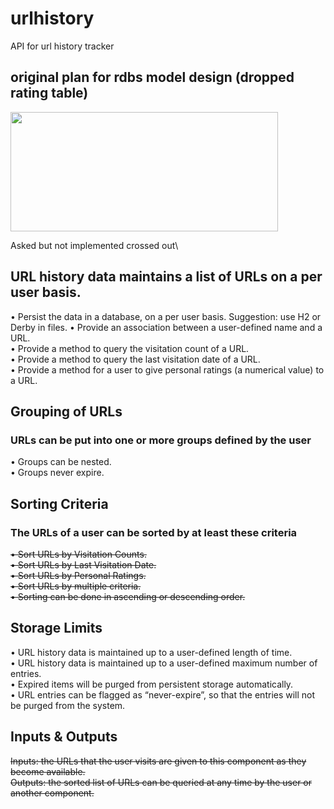 # urlhistory
API for url history tracker

## original plan for rdbs model design (dropped rating table)
<img src="https://user-images.githubusercontent.com/31434297/193477450-d8a6b2c8-709b-4517-a6fd-10c854353d04.png" width="428" height="191"/>


Asked but not implemented crossed out\

## URL history data maintains a list of URLs on a per user basis.

• Persist the data in a database, on a per user basis. Suggestion: use H2 or Derby in files.
• Provide an association between a user-defined name and a URL.\
• Provide a method to query the visitation count of a URL.\
• Provide a method to query the last visitation date of a URL.\
• Provide a method for a user to give personal ratings (a numerical value) to a URL.

## Grouping of URLs
### URLs can be put into one or more groups defined by the user

• Groups can be nested.\
• Groups never expire.

## Sorting Criteria
### The URLs of a user can be sorted by at least these criteria

~~• Sort URLs by Visitation Counts.~~\
~~• Sort URLs by Last Visitation Date.~~\
~~• Sort URLs by Personal Ratings.~~\
~~• Sort URLs by multiple criteria.~~\
~~• Sorting can be done in ascending or descending order.~~

## Storage Limits
• URL history data is maintained up to a user-defined length of time.\
• URL history data is maintained up to a user-defined maximum number of entries.\
• Expired items will be purged from persistent storage automatically.\
• URL entries can be flagged as “never-expire”, so that the entries will not be purged from the system.

## Inputs & Outputs
~~Inputs: the URLs that the user visits are given to this component as they become available.~~\
~~Outputs: the sorted list of URLs can be queried at any time by the user or another component.~~

